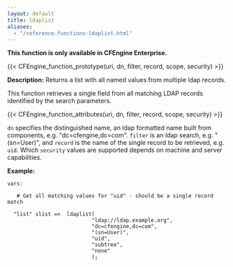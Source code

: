 ```yaml
---
layout: default
title: ldaplist
aliases:
  - "/reference-functions-ldaplist.html"
---
```


**This function is only available in CFEngine Enterprise.**

{{< CFEngine_function_prototype(uri, dn, filter, record, scope, security) >}}

**Description:** Returns a list with all named values from multiple ldap records.

This function retrieves a single field from all matching LDAP records
identified by the search parameters.

{{< CFEngine_function_attributes(uri, dn, filter, record, scope, security) >}}

`dn` specifies the distinguished name, an ldap formatted name built from
components, e.g. "dc=cfengine,dc=com". `filter` is an ldap search, e.g.
"(sn=User)", and `record` is the name of the single record to be retrieved,
e.g. `uid`. Which `security` values are supported depends on machine and
server capabilities.

**Example:**

```cf3
vars:

   # Get all matching values for "uid" - should be a single record match

  "list" slist =>  ldaplist(
                           "ldap://ldap.example.org",
                           "dc=cfengine,dc=com",
                           "(sn=User)",
                           "uid",
                           "subtree",
                           "none"
                           );
```

